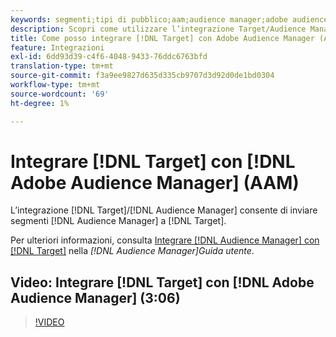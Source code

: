 ```yaml
---
keywords: segmenti;tipi di pubblico;aam;audience manager;adobe audience manager;integrare;integrazione
description: Scopri come utilizzare l’integrazione Target/Audience Manager per inviare segmenti di Audience Manager (AAM) ad Adobe Target.
title: Come posso integrare [!DNL Target] con Adobe Audience Manager (AAM)?
feature: Integrazioni
exl-id: 6dd93d39-c4f6-4048-9433-76ddc6763bfd
translation-type: tm+mt
source-git-commit: f3a9ee9827d635d335cb9707d3d92d0de1bd0304
workflow-type: tm+mt
source-wordcount: '69'
ht-degree: 1%

---
```


# Integrare [!DNL Target] con [!DNL Adobe Audience Manager] (AAM)

L’integrazione [!DNL Target]/[!DNL Audience Manager] consente di inviare segmenti [!DNL Audience Manager] a [!DNL Target].

Per ulteriori informazioni, consulta [Integrare [!DNL Audience Manager] con [!DNL Target]](https://experienceleague.adobe.com/docs/audience-manager/user-guide/implementation-integration-guides/integration-other-solutions/aam-target-integration.html) nella *[!DNL Audience Manager]Guida utente*.

## Video: Integrare [!DNL Target] con [!DNL Adobe Audience Manager] (3:06)

>[!VIDEO](https://video.tv.adobe.com/v/35151)

